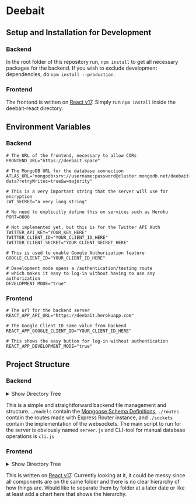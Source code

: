 # Deebait
## Setup and Installation for Development
### Backend
In the root folder of this repository run, `npm install` to get all necessary packages for the backend. If you wish to exclude development dependencies, do `npm install --production`.

### Frontend
The frontend is written on [React v17](https://reactjs.org/blog/2020/10/20/react-v17.html). Simply run `npm install` inside the deebait-react directory.

## Environment Variables
### Backend
```
# The URL of the frontend, necessary to allow CORs
FRONTEND_URL="https://deebait.space"

# The MongoDB URL for the database connection
ATLAS_URL="mongodb+srv://username:password@cluster.mongodb.net/deebait-data?retryWrites=true&w=majority"

# This is a very important string that the server will use for encryption
JWT_SECRET="a very long string"

# No need to explicitly define this on services such as Heroku
PORT=8080

# Not implemented yet, but this is for the Twitter API Auth
TWITTER_API_KEY="YOUR_KEY_HERE"
TWITTER_CLIENT_ID="YOUR_CLIENT_ID_HERE"
TWITTER_CLIENT_SECRET="YOUR_CLIENT_SECRET_HERE"

# This is used to enable Google Authorization feature
GOOGLE_CLIENT_ID="YOUR_CLIENT_ID_HERE"

# Development mode opens a /authentication/testing route
# which makes it easy to log-in without having to use any authorization
DEVELOPMENT_MODE="true"
```

### Frontend
```
# The url for the backend server
REACT_APP_API_URL="https://deebait.herokuapp.com"

# The Google Client ID same value from backend
REACT_APP_GOOGLE_CLIENT_ID="YOUR_CLIENT_ID_HERE"

# This shows the easy button for log-in without authentication
REACT_APP_DEVELOPMENT_MODE="true"
```

## Project Structure
### Backend
<details><summary>Show Directory Tree</summary>

```
.
├── cli.js
├── helper.js
├── models
│   ├── thread.js
│   ├── topic.js
│   └── user.js
├── package.json
├── package-lock.json
├── README.md
├── routes
│   ├── authentication.js
│   ├── decode-token.js
│   └── user-controls.js
├── server.js
├── sockets
│   ├── chat.js
│   └── connection.js
└── TODO
```
</details>

This is a simple and straightforward backend file management and structure. `./models` contain the [Mongoose Schema Definitions](https://mongoosejs.com/docs/guide.html), `./routes` contain the routes made with Express Router instance, and `./sockets` contain the implementation of the 
websockets. The main script to run for the server is obviously named `server.js` and CLI-tool for
manual database operations is `cli.js`

### Frontend
<details><summary>Show Directory Tree</summary>

```
deebait-react
├── package.json
├── package-lock.json
├── public
│   ├── cookie-policy.html
│   ├── favicon.ico
│   ├── images
│   │   └── triple-dot.gif
│   ├── index.html
│   ├── logo192.png
│   ├── logo512.png
│   ├── manifest.json
│   ├── privacy-policy.html
│   ├── _redirects
│   ├── robots.txt
│   └── terms-of-service.html
├── README.md
└── src
    ├── App.css
    ├── App.js
    ├── App.test.js
    ├── components
    │   ├── AlignTextIcon.js
    │   ├── BrandBar.js
    │   ├── Dashboard.js
    │   ├── Debate.js
    │   ├── DebateMessage.js
    │   ├── DebateQuip.js
    │   ├── DesktopNavigation.js
    │   ├── EndButton.js
    │   ├── FAQ.js
    │   ├── Footer.js
    │   ├── History.js
    │   ├── HistoryView.js
    │   ├── Home.js
    │   ├── Landing.js
    │   ├── Loader.js
    │   ├── MobileNavigation.js
    │   ├── OpinionCard.js
    │   ├── Opinions.js
    │   ├── OpinionTable.js
    │   ├── PaperGridItem.js
    │   ├── SendButton.js
    │   ├── Settings.js
    │   └── TemporaryAlert.js
    ├── index.css
    ├── index.js
    ├── logo.svg
    ├── reportWebVitals.js
    ├── setupTests.js
    └── Theme.js
```
</details>

This is written on [React v17](https://reactjs.org/blog/2020/10/20/react-v17.html). Currently looking at it, it could be messy since all components are on the same folder and there is no clear hierarchy of how things are. Would like to separate them by folder at a later date or like at least add a chart here that shows the hierarchy.